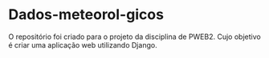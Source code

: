# Dados-meteorol-gicos
O repositório foi criado para o projeto da disciplina de PWEB2. Cujo objetivo é criar uma aplicação web utilizando Django. 
